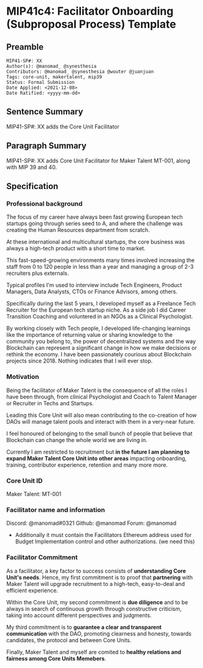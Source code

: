 # MIP41c4: Facilitator Onboarding (Subproposal Process) Template

## Preamble

```
MIP41-SP#: XX
Author(s): @manomad_ @synesthesia
Contributors: @manomad_ @synesthesia @wouter @juanjuan
Tags: core-unit, makertalent, mip39
Status: Formal Submission
Date Applied: <2021-12-08>
Date Ratified: <yyyy-mm-dd>
```

## Sentence Summary

MIP41-SP#: XX adds the Core Unit Facilitator

## Paragraph Summary

MIP41-SP#: XX adds Core Unit Facilitator for Maker Talent MT-001, along with MIP 39 and 40.

## Specification

### Professional background

The focus of my career have always been fast growing European tech startups going through series seed to A, and where the challenge was creating the Human Resources department from scratch. 

At these international and multicultural startups, the core business was always a high-tech product with a short time to market. 

This fast-speed-growing environments many times involved increasing the staff from 0 to 120 people in less than a year and managing a group of 2-3 recruiters plus externals.

Typical profiles I'm used to interview include Tech Engineers, Product Managers, Data Analysts, CTOs or Finance Advisors, among others.

Specifically during the last 5 years, I developed myself as a Freelance Tech Recruiter for the European tech startup niche. As a side job I did Career Transition Coaching and voluntered in an NGOs as a Clinical Psychologist.

By working closely with Tech people, I developed life-changing learnings like the importance of returning value or sharing knowledge to the community you belong to, the power of decentralized systems and the way Blockchain can represent a significant change in how we make decisions or rethink the economy. I have been passionately courious about Blockchain projects since 2018. Nothing indicates that I will ever stop.

### Motivation

Being the facilitator of Maker Talent is the consequence of all the roles I have been through, from clinical Psychologist and Coach to Talent Manager or Recruiter in Techs and Startups.

Leading this Core Unit will also mean contributing to the co-creation of how DAOs will manage talent pools and interact with them in a very-near future.

I feel honoured of belonging to the small bunch of people that believe that Blockchain can change the whole world we are living in.

Currently I am restricted to recruitment but **in the future I am planning to expand Maker Talent Core Unit into other areas** impacting onboarding, training, contributor experience, retention and many more more.

### Core Unit ID

Maker Talent: MT-001

### Facilitator name and information

Discord: @manomad#0321
Github: @manomad 
Forum: @manomad 

- Additionally it must contain the Facilitators Ethereum address used for Budget Implementation control and other authorizations. (we need this)

### Facilitator Commitment

As a facilitator, a key factor to success consists of **understanding Core Unit's needs**. Hence, my first commitment is to proof that **partnering** with Maker Talent will upgrade recruitment to a high-tech, easy-to-deal and efficient experience.

Within the Core Unit, my second commitment is **due diligence** and to be always in search of continuous growth through constructive criticism, taking into account different perspectives and judgments.

My third commitment is to **guarantee a clear and transparent communication** with the DAO, promoting clearness and honesty, towards candidates, the protocol and between Core Units.

Finally, Maker Talent and myself are comited to **healthy relations and fairness among Core Units Memebers**.

